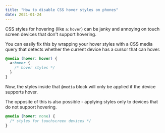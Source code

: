 ```yaml
---
title: "How to disable CSS hover styles on phones"
date: 2021-01-24
---
```

CSS styles for hovering (like `a:hover`) can be janky and annoying on touch screen devices that don't support hovering.

You can easily fix this by wrapping your hover styles with a CSS media query that detects whether the current device has a cursor that can hover.

```css
@media (hover: hover) {
  a:hover {
    /* hover styles */
  }
}
```

Now, the styles inside that `@media` block will only be applied if the device supports hover.

The opposite of this is also possible - applying styles only to devices that do not support hovering.

```css
@media (hover: none) {
  /* styles for touchscreen devices */
}
```
